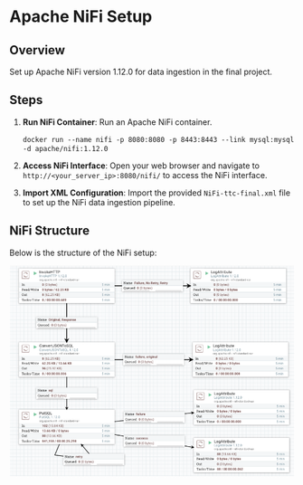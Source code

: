 # Apache NiFi Setup

## Overview
Set up Apache NiFi version 1.12.0 for data ingestion in the final project.

## Steps
1. **Run NiFi Container**: Run an Apache NiFi container.
    ```
    docker run --name nifi -p 8080:8080 -p 8443:8443 --link mysql:mysql -d apache/nifi:1.12.0
    ```

2. **Access NiFi Interface**: Open your web browser and navigate to `http://<your_server_ip>:8080/nifi/` to access the NiFi interface.

3. **Import XML Configuration**: Import the provided `NiFi-ttc-final.xml` file to set up the NiFi data ingestion pipeline.

## NiFi Structure
Below is the structure of the NiFi setup:

![NiFi Structure](./images/nifi.png)

